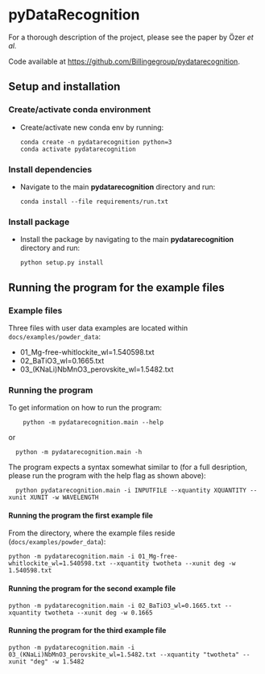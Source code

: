 # pyDataRecognition

For a thorough description of the project, please see the paper by
Özer *et al.*

Code available at https://github.com/Billingegroup/pydatarecognition.

## Setup and installation
### Create/activate conda environment
- Create/activate new conda env by running:
  ```shell
  conda create -n pydatarecognition python=3
  conda activate pydatarecognition
  ```
### Install dependencies
- Navigate to the main **pydatarecognition** directory and run:
  ```shell
  conda install --file requirements/run.txt
  ```
### Install package
- Install the package by navigating to the main **pydatarecognition** 
  directory and run:
  ```shell
  python setup.py install
  ```

## Running the program for the example files

### Example files
  Three files with user data examples are located within
  ```docs/examples/powder_data```:
- 01_Mg-free-whitlockite_wl=1.540598.txt
- 02_BaTiO3_wl=0.1665.txt
- 03_(KNaLi)NbMnO3_perovskite_wl=1.5482.txt

### Running the program
To get information on how to run the program:  
  ```shell
      python -m pydatarecognition.main --help
  ```
or
  ```shell
    python -m pydatarecognition.main -h
  ```
The program expects a syntax somewhat similar to (for a full desription,
      please run the program with the help flag as shown above):
```shell
  python pydatarecognition.main -i INPUTFILE --xquantity XQUANTITY --xunit XUNIT -w WAVELENGTH
  ```
#### Running the program the first example file
From the directory, where the example files reside 
(```docs/examples/powder_data```):
  ```shell
  python -m pydatarecognition.main -i 01_Mg-free-whitlockite_wl=1.540598.txt --xquantity twotheta --xunit deg -w 1.540598.txt
  ```
#### Running the program for the second example file
  ```shell
  python -m pydatarecognition.main -i 02_BaTiO3_wl=0.1665.txt --xquantity twotheta --xunit deg -w 0.1665
  ```
#### Running the program for the third example file
  ```shell
  python -m pydatarecognition.main -i 03_(KNaLi)NbMnO3_perovskite_wl=1.5482.txt --xquantity "twotheta" --xunit "deg" -w 1.5482
  ```
